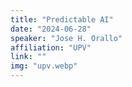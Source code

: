 ```yaml
---
title: "Predictable AI"
date: "2024-06-28"
speaker: "Jose H. Orallo"
affiliation: "UPV"
link: ""
img: "upv.webp"
---
```

